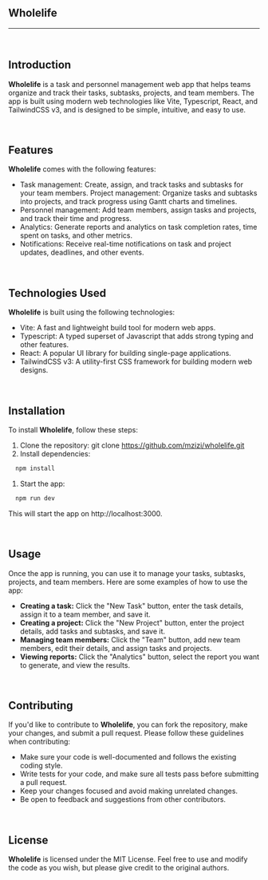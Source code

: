 ## Wholelife
---

<br/>

## Introduction
**Wholelife** is a task and personnel management web app that helps teams organize and track their tasks, subtasks, projects, and team members. The app is built using modern web technologies like Vite, Typescript, React, and TailwindCSS v3, and is designed to be simple, intuitive, and easy to use.

<br/>

## Features
**Wholelife** comes with the following features:

- Task management: Create, assign, and track tasks and subtasks for your team members.
Project management: Organize tasks and subtasks into projects, and track progress using Gantt charts and timelines.
- Personnel management: Add team members, assign tasks and projects, and track their time and progress.
- Analytics: Generate reports and analytics on task completion rates, time spent on tasks, and other metrics.
- Notifications: Receive real-time notifications on task and project updates, deadlines, and other events.


<br/>

## Technologies Used
**Wholelife** is built using the following technologies:

- Vite: A fast and lightweight build tool for modern web apps.
- Typescript: A typed superset of Javascript that adds strong typing and other features.
- React: A popular UI library for building single-page applications.
- TailwindCSS v3: A utility-first CSS framework for building modern web designs.

<br/>

## Installation
To install **Wholelife**, follow these steps:

1. Clone the repository: git clone https://github.com/mzizi/wholelife.git
2. Install dependencies: 
```bash 
  npm install
```
1. Start the app: 
```bash 
  npm run dev
```
This will start the app on http://localhost:3000.

<br/>

## Usage
Once the app is running, you can use it to manage your tasks, subtasks, projects, and team members. Here are some examples of how to use the app:

+ **Creating a task:** Click the "New Task" button, enter the task details, assign it to a team member, and save it.
+ **Creating a project:** Click the "New Project" button, enter the project details, add tasks and subtasks, and save it.
+ **Managing team members:**  Click the "Team" button, add new team members, edit their details, and assign tasks and projects.
+ **Viewing reports:** Click the "Analytics" button, select the report you want to generate, and view the results.

<br/>

## Contributing
If you'd like to contribute to **Wholelife**, you can fork the repository, make your changes, and submit a pull request. Please follow these guidelines when contributing:

- Make sure your code is well-documented and follows the existing coding style.
- Write tests for your code, and make sure all tests pass before submitting a pull request.
- Keep your changes focused and avoid making unrelated changes.
- Be open to feedback and suggestions from other contributors.

<br/>

## License
**Wholelife** is licensed under the MIT License. Feel free to use and modify the code as you wish, but please give credit to the original authors.
